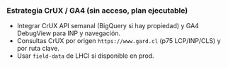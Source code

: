 ### Estrategia CrUX / GA4 (sin acceso, plan ejecutable)

- Integrar CrUX API semanal (BigQuery si hay propiedad) y GA4 DebugView para INP y navegación.
- Consultas CrUX por origen `https://www.gard.cl` (p75 LCP/INP/CLS) y por ruta clave.
- Usar `field-data` de LHCI si disponible en prod.
